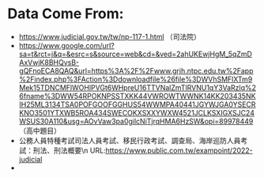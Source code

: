 # Data Come From:
- https://www.judicial.gov.tw/tw/np-117-1.html （司法院）
- https://www.google.com/url?sa=t&rct=j&q=&esrc=s&source=web&cd=&ved=2ahUKEwjHgM_5qZmDAxVwjK8BHQvsB-gQFnoECA8QAQ&url=https%3A%2F%2Fwww.grjh.ntpc.edu.tw%2Fapp%2Findex.php%3FAction%3Ddownloadfile%26file%3DWVhSMFlXTm9Mek15TDNCMFlWOHlPVGt6WHpreU16TTVNalZmTlRVNU1qY3VaRzlq%26fname%3DWW54RPOKNPSSTXKK44VWROWTWWNK14KK203435NKIH25ML3134TSA0POFGOOFGGHUS54WWMPA40441JGYWJGA0YSECRKNO3501YTXWB5ROA434SWECOKXSXXYWXW4521JCLKSXIGXSJC24WSUS30A110&usg=AOvVaw3pa0gilcNiTjrqHMA6HzSW&opi=89978449 （高中題目）
- 公務人員特種考試司法人員考試、移民行政考試、調查局、海岸巡防人員考試：刑法、刑法概要\n
URL:https://www.public.com.tw/exampoint/2022-judicial
- 

